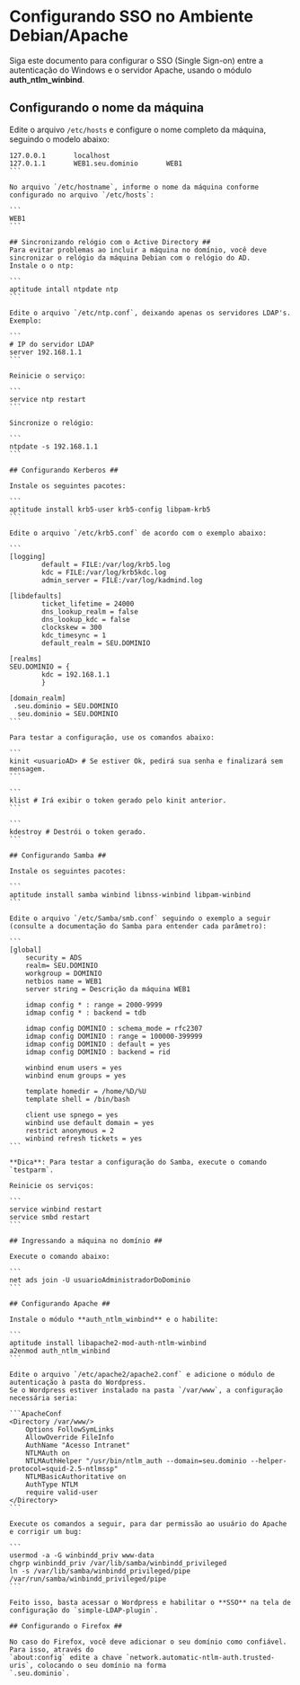 # Configurando SSO no Ambiente Debian/Apache #

Siga este documento para configurar o SSO (Single Sign-on) entre a autenticação do Windows e o servidor Apache, usando o módulo **auth_ntlm_winbind**.

## Configurando o nome da máquina ##
Edite o arquivo `/etc/hosts` e configure o nome completo da máquina, seguindo o modelo abaixo:

````
127.0.0.1       localhost
127.0.1.1       WEB1.seu.dominio       WEB1
```

No arquivo `/etc/hostname`, informe o nome da máquina conforme configurado no arquivo `/etc/hosts`:

```
WEB1
```

## Sincronizando relógio com o Active Directory ##
Para evitar problemas ao incluir a máquina no domínio, você deve sincronizar o relógio da máquina Debian com o relógio do AD.
Instale o o ntp:

```
aptitude intall ntpdate ntp
```

Edite o arquivo `/etc/ntp.conf`, deixando apenas os servidores LDAP's. Exemplo:

```
# IP do servidor LDAP
server 192.168.1.1
```

Reinicie o serviço:

```
service ntp restart
```

Sincronize o relógio:

```
ntpdate -s 192.168.1.1
```

## Configurando Kerberos ##

Instale os seguintes pacotes:

```
aptitude install krb5-user krb5-config libpam-krb5
```

Edite o arquivo `/etc/krb5.conf` de acordo com o exemplo abaixo:

```
[logging]
        default = FILE:/var/log/krb5.log
        kdc = FILE:/var/log/krb5kdc.log
        admin_server = FILE:/var/log/kadmind.log

[libdefaults]
        ticket_lifetime = 24000
        dns_lookup_realm = false
        dns_lookup_kdc = false
        clockskew = 300
        kdc_timesync = 1
        default_realm = SEU.DOMINIO

[realms]
SEU.DOMINIO = {
        kdc = 192.168.1.1
        }

[domain_realm]
 .seu.dominio = SEU.DOMINIO
  seu.dominio = SEU.DOMINIO
```

Para testar a configuração, use os comandos abaixo:

```
kinit <usuarioAD> # Se estiver Ok, pedirá sua senha e finalizará sem mensagem.
```

```
klist # Irá exibir o token gerado pelo kinit anterior.
```

```
kdestroy # Destrói o token gerado.
```

## Configurando Samba ##

Instale os seguintes pacotes:

```
aptitude install samba winbind libnss-winbind libpam-winbind
```

Edite o arquivo `/etc/Samba/smb.conf` seguindo o exemplo a seguir (consulte a documentação do Samba para entender cada parâmetro):

```
[global]
	security = ADS
	realm= SEU.DOMINIO 
	workgroup = DOMINIO 
	netbios name = WEB1
	server string = Descrição da máquina WEB1

	idmap config * : range = 2000-9999
	idmap config * : backend = tdb

	idmap config DOMINIO : schema_mode = rfc2307
	idmap config DOMINIO : range = 100000-399999
	idmap config DOMINIO : default = yes
	idmap config DOMINIO : backend = rid

	winbind enum users = yes
	winbind enum groups = yes
	
	template homedir = /home/%D/%U
	template shell = /bin/bash 
	
	client use spnego = yes
	winbind use default domain = yes
	restrict anonymous = 2
	winbind refresh tickets = yes 
```

**Dica**: Para testar a configuração do Samba, execute o comando `testparm`.

Reinicie os serviços:

```
service winbind restart
service smbd restart
```

## Ingressando a máquina no domínio ##

Execute o comando abaixo: 

```
net ads join -U usuarioAdministradorDoDominio
```

## Configurando Apache ##

Instale o módulo **auth_ntlm_winbind** e o habilite:

```
aptitude install libapache2-mod-auth-ntlm-winbind
a2enmod auth_ntlm_winbind
```

Edite o arquivo `/etc/apache2/apache2.conf` e adicione o módulo de autenticação à pasta do Wordpress. 
Se o Wordpress estiver instalado na pasta `/var/www`, a configuração necessária seria:

```ApacheConf
<Directory /var/www/>
    Options FollowSymLinks
    AllowOverride FileInfo
    AuthName "Acesso Intranet"
    NTLMAuth on
    NTLMAuthHelper "/usr/bin/ntlm_auth --domain=seu.dominio --helper-protocol=squid-2.5-ntlmssp"
    NTLMBasicAuthoritative on
    AuthType NTLM
    require valid-user
</Directory>
```

Execute os comandos a seguir, para dar permissão ao usuário do Apache e corrigir um bug:

```
usermod -a -G winbindd_priv www-data
chgrp winbindd_priv /var/lib/samba/winbindd_privileged
ln -s /var/lib/samba/winbindd_privileged/pipe /var/run/samba/winbindd_privileged/pipe
```

Feito isso, basta acessar o Wordpress e habilitar o **SSO** na tela de configuração do `simple-LDAP-plugin`.

## Configurando o Firefox ##

No caso do Firefox, você deve adicionar o seu domínio como confiável. Para isso, através do 
`about:config` edite a chave `network.automatic-ntlm-auth.trusted-uris`, colocando o seu domínio na forma
`.seu.dominio`.


